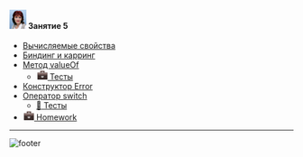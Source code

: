 [footer]: https://github.com/garevna/js-course/raw/master/images/a-level-ico.png?raw=true
[me30]: https://raw.githubusercontent.com/garevna/a-level-js-lessons/master/ico/myPhoto-30.png "Ⓒ Irina Fylyppova ( garevna ) 2019"
[hw-20]: https://raw.githubusercontent.com/garevna/a-level-js-lessons/master/ico/briefcase-20.png

#### ![me30] Занятие 5

* [Вычисляемые свойства](../md/get-and-set.md)
* [Биндинг и карринг](../md/call-apply-bind.md)
* [Метод valueOf](../md/valueOf.md)
    * [![hw-20] Тесты](https://garevna.github.io/js-quiz/#valueOf)
* [Конструктор Error](../md/Error.md)
* [Оператор switch](../md/switch.md)
    * [:briefcase: Тесты](https://garevna.github.io/js-quiz/#switch)
* [![hw-20] Homework](../md/hw-05.md)

_________________________________________________________________________

![footer]
